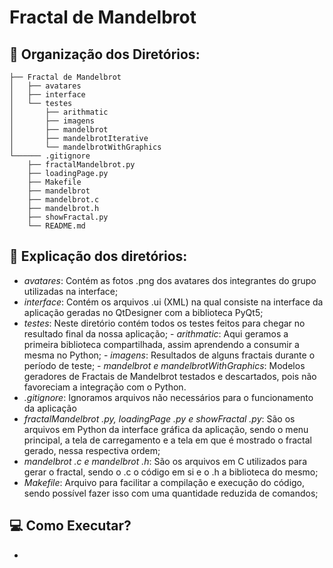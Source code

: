 # Fractal de Mandelbrot

## **📂 Organização dos Diretórios**:

```
├── Fractal de Mandelbrot
│   ├── avatares
│   ├── interface
│   └── testes
│       ├── arithmatic
│       ├── imagens
│       ├── mandelbrot
│       ├── mandelbrotIterative
│       └── mandelbrotWithGraphics
└────── .gitignore
    ├── fractalMandelbrot.py
    ├── loadingPage.py
    ├── Makefile
    ├── mandelbrot
    ├── mandelbrot.c
    ├── mandelbrot.h
    ├── showFractal.py
    └── README.md
```

## **🤔 Explicação dos diretórios**:

- _avatares_: Contém as fotos .png dos avatares dos integrantes do grupo utilizadas na interface;
- _interface_: Contém os arquivos .ui (XML) na qual consiste na interface da aplicação geradas no QtDesigner com a biblioteca PyQt5;
- _testes_: Neste diretório contém todos os testes feitos para chegar no resultado final da nossa aplicação; - _arithmatic_: Aqui geramos a primeira biblioteca compartilhada, assim aprendendo a consumir a mesma no Python; - _imagens_: Resultados de alguns fractais durante o período de teste; - _mandelbrot e mandelbrotWithGraphics_: Modelos geradores de Fractais de Mandelbrot testados e descartados, pois não favoreciam a integração com o Python.
- _.gitignore_: Ignoramos arquivos não necessários para o funcionamento da aplicação
- _fractalMandelbrot .py, loadingPage .py e showFractal .py_: São os arquivos em Python da interface gráfica da aplicação, sendo o menu principal, a tela de carregamento e a tela em que é mostrado o fractal gerado, nessa respectiva ordem;
- _mandelbrot .c e mandelbrot .h_: São os arquivos em C utilizados para gerar o fractal, sendo o .c o código em si e o .h a biblioteca do mesmo;
- _Makefile_: Arquivo para facilitar a compilação e execução do código, sendo possível fazer isso com uma quantidade reduzida de comandos;

## **💻 Como Executar?**

-
